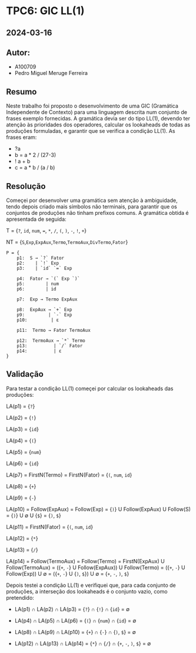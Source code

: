 # TPC6: GIC LL(1)
## 2024-03-16

## Autor:
- A100709
- Pedro Miguel Meruge Ferreira

## Resumo
Neste trabalho foi proposto o desenvolvimento de uma GIC (Gramática Independente de Contexto) para uma linguagem descrita num conjunto de frases exemplo fornecidas. A gramática devia ser do tipo LL(1), devendo ter atenção às prioridades dos operadores, calcular os lookaheads de todas as produções formuladas, e garantir que se verifica a condição LL(1). As frases eram:
- ?a
- b = a * 2 / (27-3)
- ! a + b
- c = a * b / (a / b)

## Resolução
Começei por desenvolver uma gramática sem atenção à ambiguidade, tendo depois criado mais símbolos não terminais, para garantir que os conjuntos de produções não tinham prefixos comuns. A gramática obtida é apresentada de seguida:

T = {`?`, `id`, `num`, `=`, `*`, `/`, `(`, `)`, `-`, `!`, `+`}

NT = {`S`,`Exp`,`ExpAux`,`Termo`,`TermoAux`,`DivTermo`,`Fator`}

```
P = {
    p1:  S → `?` Fator
    p2:    | `!` Exp
    p3:    | `id` `=` Exp

    p4:  Fator → `(` Exp `)`
    p5:        | num
    p6:        | id

    p7:  Exp → Termo ExpAux

    p8:  ExpAux → `+` Exp
    p9:         | `-` Exp
    p10:         | ε

    p11:  Termo → Fator TermoAux

    p12:  TermoAux → `*` Termo
    p13:          | `/` Fator
    p14:          | ε
}
```

## Validação 
Para testar a condição LL(1) começei por calcular os lookaheads das produções:

LA(p1) = {`?`}

LA(p2) = {`!`}

LA(p3) = {`id`}

LA(p4) = {`(`}

LA(p5) = {`num`}

LA(p6) = {`id`}

LA(p7) = FirstN(Termo) = FirstN(Fator) = {`(`, `num`, `id`}

LA(p8) = {`+`}

LA(p9) = {`-`}

LA(p10) = Follow(ExpAux) = Follow(Exp) = {`)`} U Follow(ExpAux) U Follow(S) = {`)`} U ∅ U {`$`} = {`)`, `$`}

LA(p11) = FirstN(Fator) = {`(`, `num`, `id`}

LA(p12) = {`*`}

LA(p13) = {`/`}

LA(p14) = Follow(TermoAux) = Follow(Termo) = FirstN(ExpAux) U Follow(TermoAux) = ({`+`, `-`} U Follow(ExpAux)) U Follow(Termo) = ({`+`, `-`} U Follow(Exp)) U ∅ = ({`+`, `-`} U {`)`, `$`}) U ∅ = {`+`, `-`, `)`, `$`}

Depois testei a condição LL(1) e verifiquei que, para cada conjunto de produções, a interseção dos lookaheads é o conjunto vazio, como pretendido:

- LA(p1) ∩ LA(p2) ∩ LA(p3) = {`?`} ∩ {`!`} ∩ {`id`} = ∅

- LA(p4) ∩ LA(p5) ∩ LA(p6) = {`(`} ∩ {`num`} ∩ {`id`} = ∅

- LA(p8) ∩ LA(p9) ∩ LA(p10) = {`+`} ∩ {`-`} ∩ {`)`, `$`} = ∅

- LA(p12) ∩ LA(p13) ∩ LA(p14) = {`*`} ∩ {`/`} ∩ {`+`, `-`, `)`, `$`} = ∅





